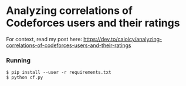 # Analyzing correlations of Codeforces users and their ratings

For context, read my post here: https://dev.to/caioicy/analyzing-correlations-of-codeforces-users-and-their-ratings

### Running

```
$ pip install --user -r requirements.txt
$ python cf.py
```
